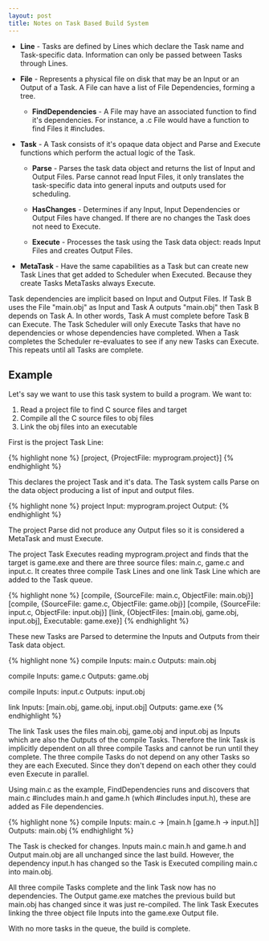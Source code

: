 ```yaml
---
layout: post
title: Notes on Task Based Build System
---
```


- **Line** - Tasks are defined by Lines which declare the Task name and Task-specific data.  Information can only be passed between Tasks through Lines.

- **File** - Represents a physical file on disk that may be an Input or an Output of a Task.  A File can have a list of File Dependencies, forming a tree.

  - **FindDependencies** - A File may have an associated function to find it's dependencies.  For instance, a .c File would have a function to find Files it #includes.

- **Task** - A Task consists of it's opaque data object and Parse and Execute functions which perform the actual logic of the Task.

  - **Parse** - Parses the task data object and returns the list of Input and Output Files.  Parse cannot read Input Files, it only translates the task-specific data into general inputs and outputs used for scheduling.

  - **HasChanges** - Determines if any Input, Input Dependencies or Output Files have changed.  If there are no changes the Task does not need to Execute.

  - **Execute** - Processes the task using the Task data object: reads Input Files and creates Output Files.

- **MetaTask** - Have the same capabilities as a Task but can create new Task Lines that get added to Scheduler when Executed.  Because they create Tasks MetaTasks always Execute.

Task dependencies are implicit based on Input and Output Files.  If Task B uses the File "main.obj" as Input and Task A outputs "main.obj" then Task B depends on Task A.  In other words, Task A must complete before Task B can Execute.  The Task Scheduler will only Execute Tasks that have no dependencies or whose dependencies have completed.  When a Task completes the Scheduler re-evaluates to see if any new Tasks can Execute.  This repeats until all Tasks are complete.


Example
-------
Let's say we want to use this task system to build a program.  We want to:

1. Read a project file to find C source files and target
2. Compile all the C source files to obj files
3. Link the obj files into an executable

First is the project Task Line:

{% highlight none %}
[project, {ProjectFile: myprogram.project}]
{% endhighlight %}

This declares the project Task and it's data.  The Task system calls Parse on the data object producing a list of input and output files.

{% highlight none %}
project
    Input: myprogram.project
    Output:
{% endhighlight %}

The project Parse did not produce any Output files so it is considered a MetaTask and must Execute.

The project Task Executes reading myprogram.project and finds that the target is game.exe and there are three source files: main.c, game.c and input.c.  It creates three compile Task Lines and one link Task Line which are added to the Task queue.

{% highlight none %}
[compile, {SourceFile: main.c, ObjectFile: main.obj}]
[compile, {SourceFile: game.c, ObjectFile: game.obj}]
[compile, {SourceFile: input.c, ObjectFile: input.obj}]
[link, {ObjectFiles: [main.obj, game.obj, input.obj], Executable: game.exe}]
{% endhighlight %}

These new Tasks are Parsed to determine the Inputs and Outputs from their Task data object.

{% highlight none %}
compile
    Inputs: main.c
    Outputs: main.obj

compile
    Inputs: game.c
    Outputs: game.obj

compile
    Inputs: input.c
    Outputs: input.obj

link
    Inputs: [main.obj, game.obj, input.obj]
    Outputs: game.exe
{% endhighlight %}

The link Task uses the files main.obj, game.obj and input.obj as Inputs which are also the Outputs of the compile Tasks.  Therefore the link Task is implicitly dependent on all three compile Tasks and cannot be run until they complete.  The three compile Tasks do not depend on any other Tasks so they are each Executed.  Since they don't depend on each other they could even Execute in parallel.

Using main.c as the example, FindDependencies runs and discovers that main.c #includes main.h and game.h (which #includes input.h), these are added as File dependencies.

{% highlight none %}
compile
    Inputs: main.c -> [main.h [game.h -> input.h]]
    Outputs: main.obj
{% endhighlight %}

The Task is checked for changes.  Inputs main.c main.h and game.h and Output main.obj are all unchanged since the last build.  However, the dependency input.h has changed so the Task is Executed compiling main.c into main.obj.

All three compile Tasks complete and the link Task now has no dependencies.  The Output game.exe matches the previous build but main.obj has changed since it was just re-compiled.  The link Task Executes linking the three object file Inputs into the game.exe Output file.

With no more tasks in the queue, the build is complete.